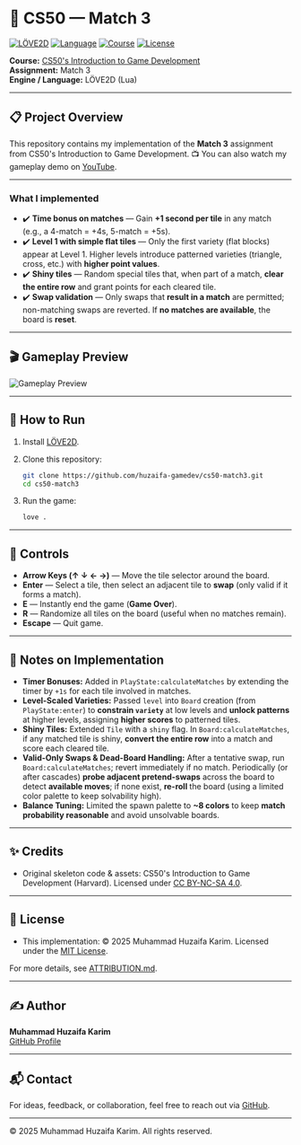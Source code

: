 # 💎 CS50 — Match 3

[![LÖVE2D](https://img.shields.io/badge/Engine-L%C3%96VE2D-informational)](https://love2d.org/)
[![Language](https://img.shields.io/badge/Language-Lua-blue)](https://www.lua.org/)
[![Course](https://img.shields.io/badge/Course-CS50G-red)](https://cs50.harvard.edu/games/)
[![License](https://img.shields.io/badge/License-MIT-green)](LICENSE)

**Course:** [CS50's Introduction to Game Development](https://cs50.harvard.edu/games/)  
**Assignment:** Match 3  
**Engine / Language:** LÖVE2D (Lua)  

---

## 📋 Project Overview

This repository contains my implementation of the **Match 3** assignment from CS50's Introduction to Game Development.
📺 You can also watch my gameplay demo on [YouTube](https://youtu.be/KNoylyu6ESU?si=Ww6pjrrdy6sNmMmW).

---

### What I implemented

- ✔️ **Time bonus on matches** — Gain **+1 second per tile** in any match (e.g., a 4-match = +4s, 5-match = +5s).  
- ✔️ **Level 1 with simple flat tiles** — Only the first variety (flat blocks) appear at Level 1. Higher levels introduce patterned varieties (triangle, cross, etc.) with **higher point values**.  
- ✔️ **Shiny tiles** — Random special tiles that, when part of a match, **clear the entire row** and grant points for each cleared tile.  
- ✔️ **Swap validation** — Only swaps that **result in a match** are permitted; non-matching swaps are reverted. If **no matches are available**, the board is **reset**.  

---

## 🎬 Gameplay Preview

![Gameplay Preview](docs/gameplay.gif)

---

## 🚀 How to Run

1. Install [LÖVE2D](https://love2d.org/).  

2. Clone this repository:

   ```bash
   git clone https://github.com/huzaifa-gamedev/cs50-match3.git
   cd cs50-match3
   ```

3. Run the game:

   ```bash
   love .
   ```

---

## 🎯 Controls

- **Arrow Keys (↑ ↓ ← →)** — Move the tile selector around the board.  
- **Enter** — Select a tile, then select an adjacent tile to **swap** (only valid if it forms a match).  
- **E** — Instantly end the game (**Game Over**).  
- **R** — Randomize all tiles on the board (useful when no matches remain).  
- **Escape** — Quit game.  


---

## 🧠 Notes on Implementation

- **Timer Bonuses:** Added in `PlayState:calculateMatches` by extending the timer by `+1s` for each tile involved in matches.  
- **Level-Scaled Varieties:** Passed `level` into `Board` creation (from `PlayState:enter`) to **constrain `variety`** at low levels and **unlock patterns** at higher levels, assigning **higher scores** to patterned tiles.  
- **Shiny Tiles:** Extended `Tile` with a `shiny` flag. In `Board:calculateMatches`, if any matched tile is shiny, **convert the entire row** into a match and score each cleared tile.  
- **Valid-Only Swaps & Dead-Board Handling:** After a tentative swap, run `Board:calculateMatches`; revert immediately if no match. Periodically (or after cascades) **probe adjacent pretend-swaps** across the board to detect **available moves**; if none exist, **re-roll** the board (using a limited color palette to keep solvability high).  
- **Balance Tuning:** Limited the spawn palette to **~8 colors** to keep **match probability reasonable** and avoid unsolvable boards.

---

## ✨ Credits

- Original skeleton code & assets: CS50's Introduction to Game Development (Harvard). Licensed under [CC BY-NC-SA 4.0](https://creativecommons.org/licenses/by-nc-sa/4.0/).  

---

## 📄 License

- This implementation: © 2025 Muhammad Huzaifa Karim. Licensed under the [MIT License](LICENSE).  

For more details, see [ATTRIBUTION.md](ATTRIBUTION.md).  

---

## ✍️ Author

**Muhammad Huzaifa Karim**  
[GitHub Profile](https://github.com/huzaifakarim1)  

---

## 📬 Contact

For ideas, feedback, or collaboration, feel free to reach out via [GitHub](https://github.com/huzaifakarim1).  

---

© 2025 Muhammad Huzaifa Karim. All rights reserved.
